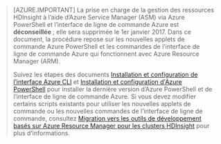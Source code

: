 > [AZURE.IMPORTANT] La prise en charge de la gestion des ressources HDInsight à l’aide d’Azure Service Manager (ASM) via Azure PowerShell et l’interface de ligne de commande Azure est __déconseillée__ ; elle sera supprimée le 1er janvier 2017. Dans ce document, la procédure repose sur les nouvelles applets de commande Azure PowerShell et les commandes de l’interface de ligne de commande Azure qui fonctionnent avec Azure Resource Manager (ARM).
>
> Suivez les étapes des documents [Installation et configuration de l’interface Azure CLI](../articles/xplat-cli-install.md) et [Installation et configuration d'Azure PowerShell](../articles/powershell-install-configure.md) pour installer la dernière version d’Azure PowerShell et de l’interface de ligne de commande Azure. Si vous devez modifier certains scripts existants pour utiliser les nouvelles applets de commande ou les nouvelles commandes de l’interface de ligne de commande, consultez [Migration vers les outils de développement basés sur Azure Resource Manager pour les clusters HDInsight](hdinsight-hadoop-development-using-azure-resource-manager.md) pour plus d’informations.

